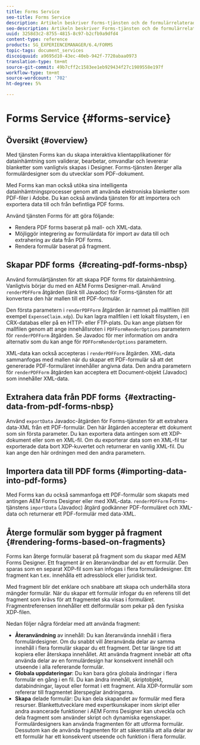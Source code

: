 ```yaml
---
title: Forms Service
seo-title: Forms Service
description: Artikeln beskriver Forms-tjänsten och de formulärrelaterade uppgifter du kan utföra med tjänsten Forms.
seo-description: Artikeln beskriver Forms-tjänsten och de formulärrelaterade uppgifter du kan utföra med tjänsten Forms.
uuid: 3258d3c2-8755-4815-8c97-b2cfb9a9dfd4
content-type: reference
products: SG_EXPERIENCEMANAGER/6.4/FORMS
topic-tags: document_services
discoiquuid: a9695d10-43ec-40eb-942f-7720abaa0973
translation-type: tm+mt
source-git-commit: 49b7cff2c1583ee1eb929434f27c1989558e197f
workflow-type: tm+mt
source-wordcount: '702'
ht-degree: 5%

---
```



# Forms Service {#forms-service}

## Översikt {#overview}

Med tjänsten Forms kan du skapa interaktiva klientapplikationer för datainhämtning som validerar, bearbetar, omvandlar och levererar blanketter som vanligtvis skapas i Designer. Forms-tjänsten återger alla formulärdesigner som du utvecklar som PDF-dokument.

Med Forms kan man också utöka sina intelligenta datainhämtningsprocesser genom att använda elektroniska blanketter som PDF-filer i Adobe. Du kan också använda tjänsten för att importera och exportera data till och från befintliga PDF forms.

Använd tjänsten Forms för att göra följande:

* Rendera PDF forms baserat på mall- och XML-data.
* Möjliggör integrering av formulärdata för import av data till och extrahering av data från PDF forms.
* Rendera formulär baserat på fragment.

## Skapar PDF forms  {#creating-pdf-forms-nbsp}

Använd formulärtjänsten för att skapa PDF forms för datainhämtning. Vanligtvis börjar du med en AEM Forms Designer-mall. Använd `renderPDFForm` åtgärden (länk till Javadoc) för Forms-tjänsten för att konvertera den här mallen till ett PDF-formulär.

Den första parametern i `renderPDFForm` åtgärden är namnet på mallfilen (till exempel `ExpenseClaim.xdp`). Du kan lagra mallfilen i ett lokalt filsystem, i en CRX-databas eller på en HTTP- eller FTP-plats. Du kan ange platsen för mallfilen genom att ange innehållsroten i `PDFFormRenderOptions` parametern för `renderPDFForm` åtgärden. Se Javadoc för mer information om andra alternativ som du kan ange för `PDFFormRenderOptions` parametern.

XML-data kan också accepteras i `renderPDFForm` åtgärden. XML-data sammanfogas med mallen när du skapar ett PDF-formulär så att det genererade PDF-formuläret innehåller angivna data. Den andra parametern för `renderPDFForm` åtgärden kan acceptera ett Document-objekt (Javadoc) som innehåller XML-data.

## Extrahera data från PDF forms  {#extracting-data-from-pdf-forms-nbsp}

Använd `exportData` Javadoc-åtgärden för Forms-tjänsten för att extrahera data-XML från ett PDF-formulär. Den här åtgärden accepterar ett dokument som sin första parameter. Du kan exportera data antingen som ett XDP-dokument eller som en XML-fil. Om du exporterar data som en XML-fil tar exporterade data bort XDP-kuvertet och returnerar en vanlig XML-fil. Du kan ange den här ordningen med den andra parametern.

## Importera data till PDF forms {#importing-data-into-pdf-forms}

Med Forms kan du också sammanfoga ett PDF-formulär som skapats med antingen AEM Forms Designer eller med XML-data. `renderPDFForm` Forms-tjänstens `importData` (Javadoc) åtgärd godkänner PDF-formuläret och XML-data och returnerar ett PDF-formulär med data-XML.

## Återge formulär som bygger på fragment {#rendering-forms-based-on-fragments}

Forms kan återge formulär baserat på fragment som du skapar med AEM Forms Designer. Ett fragment är en återanvändbar del av ett formulär. Den sparas som en separat XDP-fil som kan infogas i flera formulärdesigner. Ett fragment kan t.ex. innehålla ett adressblock eller juridisk text.

Med fragment blir det enklare och snabbare att skapa och underhålla stora mängder formulär. När du skapar ett formulär infogar du en referens till det fragment som krävs för att fragmentet ska visas i formuläret. Fragmentreferensen innehåller ett delformulär som pekar på den fysiska XDP-filen.

Nedan följer några fördelar med att använda fragment:

* **Återanvändning** av innehåll: Du kan återanvända innehåll i flera formulärdesigner. Om du snabbt vill återanvända delar av samma innehåll i flera formulär skapar du ett fragment. Det tar längre tid att kopiera eller återskapa innehållet. Att använda fragment innebär att ofta använda delar av en formulärdesign har konsekvent innehåll och utseende i alla refererande formulär.
* **Globala uppdateringar**: Du kan bara göra globala ändringar i flera formulär en gång i en fil. Du kan ändra innehåll, skriptobjekt, databindningar, layout eller format i ett fragment. Alla XDP-formulär som refererar till fragmentet återspeglar ändringarna.
* **Skapa** delade formulär: Du kan dela skapandet av formulär med flera resurser. Blankettutvecklare med expertkunskaper inom skript eller andra avancerade funktioner i AEM Forms Designer kan utveckla och dela fragment som använder skript och dynamiska egenskaper. Formulärdesigners kan använda fragmenten för att utforma formulär. Dessutom kan de använda fragmenten för att säkerställa att alla delar av ett formulär har ett konsekvent utseende och funktion i flera formulär.

